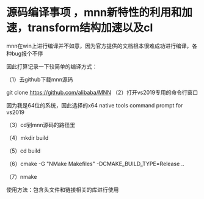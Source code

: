 # 源码编译事项 ，mnn新特性的利用和加速，transform结构加速以及cl
mnn在win上进行编译并不如意，因为官方提供的文档根本很难成功进行编译，各种bug报个不停

因此打算记录一下较简单的编译方式：

（1）去github下载mnn源码

git clone  https://github.com/alibaba/MNN
（2）打开vs2019专用的命令行窗口


 因为我是64位的系统，因此选择的x64 native tools command prompt for vs2019

（3）cd到mnn源码的路径里

（4）mkdir build

（5）cd build

（6）cmake -G "NMake Makefiles" -DCMAKE_BUILD_TYPE=Release ..

（7）nmake

使用方法：包含头文件和链接相关的库进行使用


